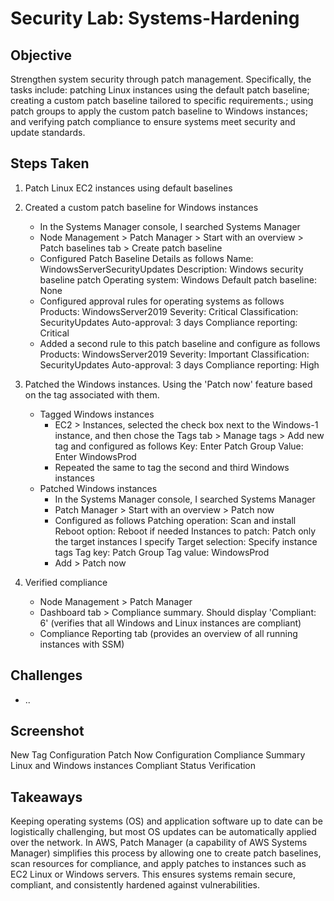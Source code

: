 # Security Lab: Systems-Hardening

## Objective
Strengthen system security through patch management. Specifically, the tasks include: patching Linux instances using the default patch baseline; creating a custom patch baseline tailored to specific requirements.; using patch groups to apply the custom patch baseline to Windows instances; and verifying patch compliance to ensure systems meet security and update standards.

## Steps Taken
1. Patch Linux EC2 instances using default baselines
2. Created a custom patch baseline for Windows instances
   - In the Systems Manager console, I searched Systems Manager
   - Node Management > Patch Manager > Start with an overview >  Patch baselines tab > Create patch baseline
   - Configured Patch Baseline Details as follows
     Name: WindowsServerSecurityUpdates
     Description: Windows security baseline patch
     Operating system: Windows
     Default patch baseline: None
    - Configured approval rules for operating systems as follows
      Products: WindowsServer2019
      Severity: Critical
      Classification: SecurityUpdates
      Auto-approval: 3 days
      Compliance reporting: Critical
    - Added a second rule to this patch baseline and configure as follows
      Products: WindowsServer2019
      Severity: Important
      Classification: SecurityUpdates
      Auto-approval: 3 days
      Compliance reporting: High
     
4. Patched the Windows instances. Using the 'Patch now' feature based on the tag associated with them.
   - Tagged Windows instances
     - EC2 > Instances, selected the check box next to the Windows-1 instance, and then chose the Tags tab > Manage tags > Add new tag and configured as follows
       Key: Enter Patch Group
       Value: Enter WindowsProd
     - Repeated the same to tag the second and third Windows instances
    - Patched Windows instances
      - In the Systems Manager console, I searched Systems Manager
      - Patch Manager > Start with an overview > Patch now
      - Configured as follows
        Patching operation:  Scan and install
        Reboot option: Reboot if needed
        Instances to patch: Patch only the target instances I specify
        Target selection: Specify instance tags
        Tag key:  Patch Group
        Tag value: WindowsProd
      - Add > Patch now
5. Verified compliance
   - Node Management > Patch Manager
   - Dashboard tab > Compliance summary. Should display 'Compliant: 6' (verifies that all Windows and Linux instances are compliant)
   - Compliance Reporting tab (provides an overview of all running instances with SSM)

## Challenges
- ..

## Screenshot

New Tag Configuration
Patch Now Configuration
Compliance Summary
Linux and Windows instances Compliant Status Verification

## Takeaways
Keeping operating systems (OS) and application software up to date can be logistically challenging, but most OS updates can be automatically applied over the network. In AWS, Patch Manager (a capability of AWS Systems Manager) simplifies this process by allowing one to create patch baselines, scan resources for compliance, and apply patches to instances such as EC2 Linux or Windows servers. This ensures systems remain secure, compliant, and consistently hardened against vulnerabilities.
